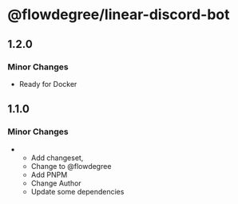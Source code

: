 # @flowdegree/linear-discord-bot

## 1.2.0

### Minor Changes

- Ready for Docker

## 1.1.0

### Minor Changes

- - Add changeset,
  - Change to @flowdegree
  - Add PNPM
  - Change Author
  - Update some dependencies
